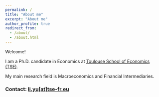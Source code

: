 ```yaml
---
permalink: /
title: "About me"
excerpt: "About me"
author_profile: true
redirect_from: 
  - /about/
  - /about.html
---
```


Welcome!

I am a Ph.D. candidate in Economics at [Toulouse School of Economics (TSE)](https://www.tse-fr.eu/). 

My main research field is Macroeconomics and Financial Intermediaries. 


### Contact: [li.yu[at]tse-fr.eu](mailto:li.yu@tse-fr.eu)
